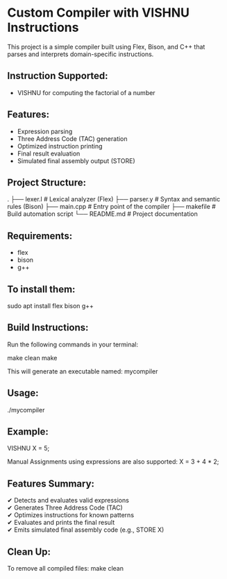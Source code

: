 Custom Compiler with VISHNU Instructions
========================================

This project is a simple compiler built using Flex, Bison, and C++ that parses and interprets domain-specific instructions.

Instruction Supported:
-----------------------
- VISHNU for computing the factorial of a number

Features:
---------
- Expression parsing
- Three Address Code (TAC) generation
- Optimized instruction printing
- Final result evaluation
- Simulated final assembly output (STORE)

Project Structure:
------------------
.
├── lexer.l        # Lexical analyzer (Flex)
├── parser.y       # Syntax and semantic rules (Bison)
├── main.cpp       # Entry point of the compiler
├── makefile       # Build automation script
└── README.md      # Project documentation

Requirements:
-------------
- flex
- bison
- g++

To install them:
----------------
sudo apt install flex bison g++

Build Instructions:
-------------------
Run the following commands in your terminal:

make clean
make

This will generate an executable named:
mycompiler

Usage:
------
./mycompiler

Example:
--------
VISHNU X = 5;

Manual Assignments using expressions are also supported:
X = 3 + 4 * 2;

Features Summary:
-----------------
✔ Detects and evaluates valid expressions  
✔ Generates Three Address Code (TAC)  
✔ Optimizes instructions for known patterns  
✔ Evaluates and prints the final result  
✔ Emits simulated final assembly code (e.g., STORE X)

Clean Up:
---------
To remove all compiled files:
make clean
